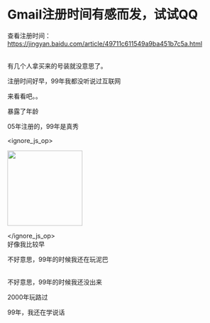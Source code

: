 # Gmail注册时间有感而发，试试QQ


查看注册时间：https://jingyan.baidu.com/article/49711c611549a9ba451b7c5a.html<br />
<br />
<img id="aimg_nsZQ9" onclick="zoom(this, this.src, 0, 0, 0)" class="zoom" src="https://www.imageoss.com/images/2020/10/27/image387ff3d1ba153382.png" onmouseover="img_onmouseoverfunc(this)" onload="thumbImg(this)" border="0" alt="" />

有几个人拿买来的号装就没意思了。

注册时间好早，99年我都没听说过互联网

来看看吧。。<br />
<img id="aimg_QasAl" onclick="zoom(this, this.src, 0, 0, 0)" class="zoom" src="https://tu.i3.pw/imgs/2020/10/6ae1ba90ff0ed322.jpg" onmouseover="img_onmouseoverfunc(this)" onload="thumbImg(this)" border="0" alt="" />

暴露了年龄

05年注册的，99年是真秀


<ignore_js_op>

<img id="aimg_140781" aid="140781" src="static/image/common/none.gif" zoomfile="forum.php?mod=attachment&aid=MTQwNzgxfGVlM2VmY2JhfDE2MDk2MjMyODB8NDczNDR8NzU4ODgx&noupdate=yes&nothumb=yes" file="forum.php?mod=attachment&aid=MTQwNzgxfGVlM2VmY2JhfDE2MDk2MjMyODB8NDczNDR8NzU4ODgx&noupdate=yes" class="zoom" onclick="zoom(this, this.src, 0, 0, 0)" width="169" id="aimg_140781" inpost="1" onmouseover="showMenu({'ctrlid':this.id,'pos':'12'})" />

<div class="tip tip_4 aimg_tip" id="aimg_140781_menu" style="position: absolute; display: none" disautofocus="true">
<div class="xs0">
<p><strong>微信图片_20201027110235.jpg</strong> <em class="xg1">(16.1 KB, 下载次数: 0)</em></p>
<p>
<a href="forum.php?mod=attachment&amp;aid=MTQwNzgxfGVlM2VmY2JhfDE2MDk2MjMyODB8NDczNDR8NzU4ODgx&amp;nothumb=yes" target="_blank">下载附件</a>

</p>

<p class="xg1 y">2020-10-27 11:02 上传</p>

</div>
<div class="tip_horn"></div>
</div>

</ignore_js_op>
<br />
好像我比较早

不好意思，99年的时候我还在玩泥巴

<br />
不好意思，99年的时候我还没出来

2000年玩路过

99年，我还在学说话

